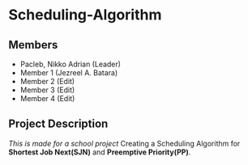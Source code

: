 # Scheduling-Algorithm

## Members
- Pacleb, Nikko Adrian (Leader)
- Member 1 (Jezreel A. Batara)
- Member 2 (Edit)
- Member 3 (Edit)
- Member 4 (Edit)

## Project Description
*This is made for a school project*
Creating a Scheduling Algorithm for **Shortest Job Next(SJN)** and **Preemptive Priority(PP)**.
